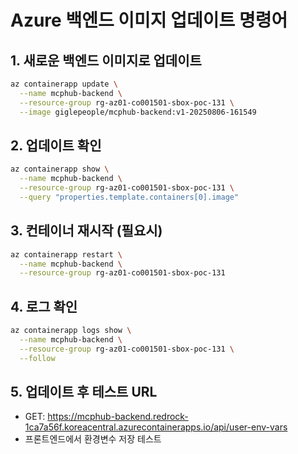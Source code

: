 # Azure 백엔드 이미지 업데이트 명령어

## 1. 새로운 백엔드 이미지로 업데이트
```bash
az containerapp update \
  --name mcphub-backend \
  --resource-group rg-az01-co001501-sbox-poc-131 \
  --image giglepeople/mcphub-backend:v1-20250806-161549
```

## 2. 업데이트 확인
```bash
az containerapp show \
  --name mcphub-backend \
  --resource-group rg-az01-co001501-sbox-poc-131 \
  --query "properties.template.containers[0].image"
```

## 3. 컨테이너 재시작 (필요시)
```bash
az containerapp restart \
  --name mcphub-backend \
  --resource-group rg-az01-co001501-sbox-poc-131
```

## 4. 로그 확인
```bash
az containerapp logs show \
  --name mcphub-backend \
  --resource-group rg-az01-co001501-sbox-poc-131 \
  --follow
```

## 5. 업데이트 후 테스트 URL
- GET: https://mcphub-backend.redrock-1ca7a56f.koreacentral.azurecontainerapps.io/api/user-env-vars
- 프론트엔드에서 환경변수 저장 테스트